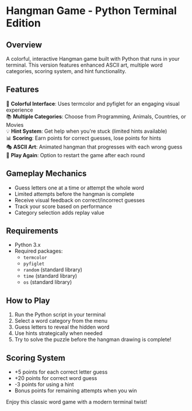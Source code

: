 # Hangman Game - Python Terminal Edition

## Overview
A colorful, interactive Hangman game built with Python that runs in your terminal. This version features enhanced ASCII art, multiple word categories, scoring system, and hint functionality.

## Features

🎨 **Colorful Interface**: Uses termcolor and pyfiglet for an engaging visual experience  
📚 **Multiple Categories**: Choose from Programming, Animals, Countries, or Movies  
💡 **Hint System**: Get help when you're stuck (limited hints available)  
📊 **Scoring**: Earn points for correct guesses, lose points for hints  
🎭 **ASCII Art**: Animated hangman that progresses with each wrong guess  
🔄 **Play Again**: Option to restart the game after each round  

## Gameplay Mechanics

- Guess letters one at a time or attempt the whole word
- Limited attempts before the hangman is complete
- Receive visual feedback on correct/incorrect guesses
- Track your score based on performance
- Category selection adds replay value

## Requirements

- Python 3.x
- Required packages:
  - `termcolor`
  - `pyfiglet`
  - `random` (standard library)
  - `time` (standard library)
  - `os` (standard library)

## How to Play

1. Run the Python script in your terminal
2. Select a word category from the menu
3. Guess letters to reveal the hidden word
4. Use hints strategically when needed
5. Try to solve the puzzle before the hangman drawing is complete!

## Scoring System

- +5 points for each correct letter guess
- +20 points for correct word guess
- -3 points for using a hint
- Bonus points for remaining attempts when you win

Enjoy this classic word game with a modern terminal twist!